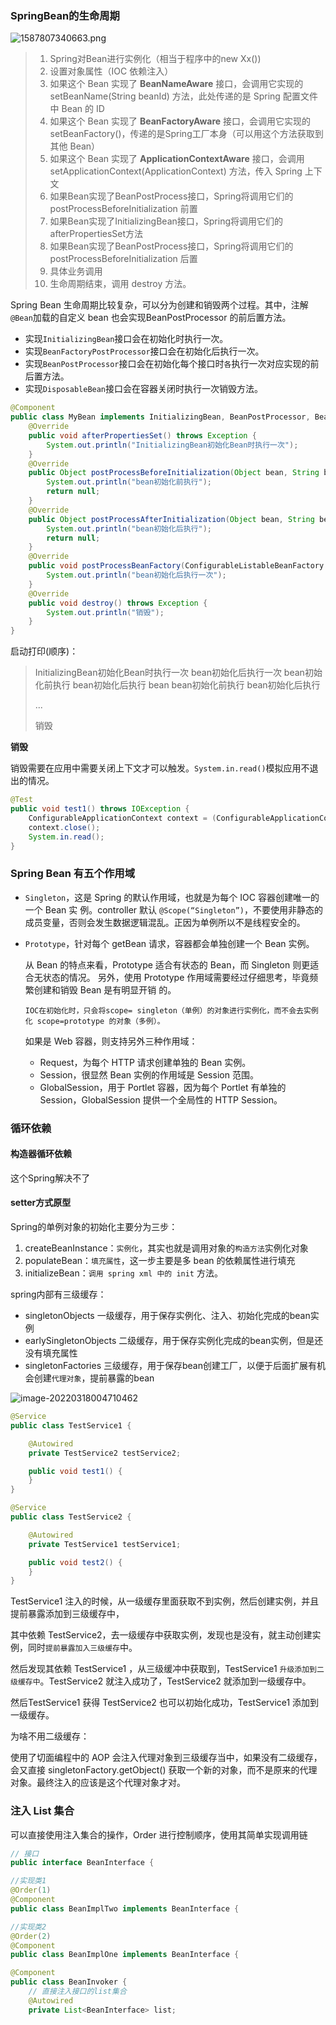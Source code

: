 ### SpringBean的生命周期

![1587807340663.png](https://gitee.com/linqin07/pic/raw/master/1587807340663.png)

> 1.  Spring对Bean进行实例化（相当于程序中的new Xx())
> 2. 设置对象属性（IOC 依赖注入）
> 3. 如果这个 Bean 实现了 **BeanNameAware** 接口，会调用它实现的 setBeanName(String beanId) 方法，此处传递的是 Spring 配置文件中 Bean 的 ID
> 4. 如果这个 Bean 实现了 **BeanFactoryAware** 接口，会调用它实现的 setBeanFactory()，传递的是Spring工厂本身（可以用这个方法获取到其他 Bean）
> 5. 如果这个 Bean 实现了 **ApplicationContextAware** 接口，会调用setApplicationContext(ApplicationContext) 方法，传入 Spring 上下文
> 6. 如果Bean实现了BeanPostProcess接口，Spring将调用它们的postProcessBeforeInitialization 前置
> 7. 如果Bean实现了InitializingBean接口，Spring将调用它们的afterPropertiesSet方法
> 8. 如果Bean实现了BeanPostProcess接口，Spring将调用它们的 postProcessBeforeInitialization 后置
> 9. 具体业务调用
> 10. 生命周期结束，调用 destroy 方法。



Spring Bean 生命周期比较复杂，可以分为创建和销毁两个过程。其中，注解`@Bean`加载的自定义 bean 也会实现BeanPostProcessor 的前后置方法。

- 实现`InitializingBean`接口会在初始化时执行一次。
- 实现`BeanFactoryPostProcessor`接口会在初始化后执行一次。
- 实现`BeanPostProcessor`接口会在初始化每个接口时`各`执行一次对应实现的前后置方法。
- 实现`DisposableBean`接口会在容器关闭时执行一次销毁方法。

```java
@Component
public class MyBean implements InitializingBean, BeanPostProcessor, BeanFactoryPostProcessor, DisposableBean {
    @Override
    public void afterPropertiesSet() throws Exception {
        System.out.println("InitializingBean初始化Bean时执行一次");
    }
    @Override
    public Object postProcessBeforeInitialization(Object bean, String beanName) throws BeansException {
        System.out.println("bean初始化前执行");
        return null;
    }
    @Override
    public Object postProcessAfterInitialization(Object bean, String beanName) throws BeansException {
        System.out.println("bean初始化后执行");
        return null;
    }
    @Override
    public void postProcessBeanFactory(ConfigurableListableBeanFactory configurableListableBeanFactory) throws BeansException {
        System.out.println("bean初始化后执行一次");
    }
    @Override
    public void destroy() throws Exception {
        System.out.println("销毁");
    }
}
```

启动打印(顺序)：

> InitializingBean初始化Bean时执行一次
> bean初始化后执行一次
> bean初始化前执行
> bean初始化后执行
> bean
> bean初始化前执行
> bean初始化后执行
>
> ...
>
> 销毁

**销毁**

销毁需要在应用中需要关闭上下文才可以触发。`System.in.read()`模拟应用不退出的情况。

```java
@Test
public void test1() throws IOException {
    ConfigurableApplicationContext context = (ConfigurableApplicationContext) this.applicationContext;
    context.close();
    System.in.read();
}
```



### Spring Bean 有五个作用域

- `Singleton`，这是 Spring 的默认作用域，也就是为每个 IOC 容器创建唯一的一个 Bean 实
  例。controller 默认 `@Scope(“Singleton”)`，不要使用非静态的成员变量，否则会发生数据逻辑混乱。正因为单例所以不是线程安全的。

- `Prototype`，针对每个 getBean 请求，容器都会单独创建一个 Bean 实例。

  从 Bean 的特点来看，Prototype 适合有状态的 Bean，而 Singleton 则更适合无状态的情况。
  另外，使用 Prototype 作用域需要经过仔细思考，毕竟频繁创建和销毁 Bean 是有明显开销
  的。

  `IOC在初始化时，只会将scope= singleton（单例）的对象进行实例化，而不会去实例化 scope=prototype 的对象（多例）。`

  如果是 Web 容器，则支持另外三种作用域：
  
  - Request，为每个 HTTP 请求创建单独的 Bean 实例。
  - Session，很显然 Bean 实例的作用域是 Session 范围。
  - GlobalSession，用于 Portlet 容器，因为每个 Portlet 有单独的 Session，GlobalSession
    提供一个全局性的 HTTP Session。

### 循环依赖

#### 构造器循环依赖

这个Spring解决不了

#### setter方式原型

Spring的单例对象的初始化主要分为三步：

1. createBeanInstance：`实例化`，其实也就是调用对象的`构造方法`实例化对象
2. populateBean：`填充属性`，这一步主要是多 bean 的依赖属性进行填充
3. initializeBean：`调用 spring xml 中的 init` 方法。

spring内部有三级缓存：

- singletonObjects 一级缓存，用于保存实例化、注入、初始化完成的bean实例
- earlySingletonObjects 二级缓存，用于保存实例化完成的bean实例，但是还没有填充属性
- singletonFactories 三级缓存，用于保存bean创建工厂，以便于后面扩展有机会创建`代理对象`，提前暴露的bean

![image-20220318004710462](https://gitee.com/linqin07/pic/raw/master/image-20220318004710462.png)



```java
@Service
public class TestService1 {

    @Autowired
    private TestService2 testService2;

    public void test1() {
    }
}

@Service
public class TestService2 {

    @Autowired
    private TestService1 testService1;

    public void test2() {
    }
}
```

TestService1 注入的时候，从一级缓存里面获取不到实例，然后创建实例，并且提前暴露添加到三级缓存中，

其中依赖 TestService2，去一级缓存中获取实例，发现也是没有，就主动创建实例，同时`提前暴露加入三级缓存`中。

然后发现其依赖 TestService1 ，从三级缓冲中获取到，TestService1 `升级添加到二级缓存中`。TestService2 就注入成功了，TestService2 就添加到一级缓存中。

然后TestService1 获得 TestService2 也可以初始化成功，TestService1 添加到一级缓存。



为啥不用二级缓存：

使用了切面编程中的 AOP 会注入代理对象到三级缓存当中，如果没有二级缓存，会又直接 singletonFactory.getObject() 获取一个新的对象，而不是原来的代理对象。最终注入的应该是这个代理对象才对。



### 注入 List 集合

可以直接使用注入集合的操作，Order 进行控制顺序，使用其简单实现调用链

```java
// 接口
public interface BeanInterface {
```

```java
//实现类1
@Order(1)
@Component
public class BeanImplTwo implements BeanInterface {

```

```java
//实现类2
@Order(2)
@Component
public class BeanImplOne implements BeanInterface {

```

```java
@Component
public class BeanInvoker {
 	// 直接注入接口的list集合
    @Autowired
    private List<BeanInterface> list;
```

